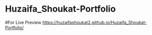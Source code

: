 # Huzaifa_Shoukat-Portfolio

#For Live Preview
https://huzaifashoukat2.github.io/Huzaifa_Shoukat-Portfolio/